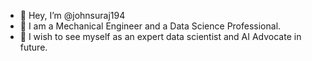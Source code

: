 - 👋 Hey, I’m @johnsuraj194
- 👀 I am a Mechanical Engineer and a Data Science Professional.
- 🌱 I wish to see myself as an expert data scientist and AI Advocate in future.
